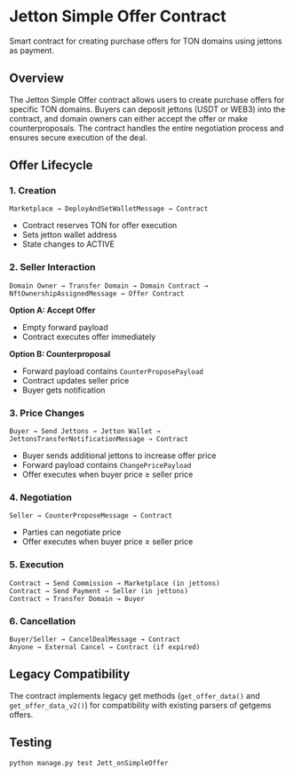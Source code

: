 # Jetton Simple Offer Contract

Smart contract for creating purchase offers for TON domains using jettons as payment.

## Overview

The Jetton Simple Offer contract allows users to create purchase offers for specific TON domains. Buyers can deposit jettons (USDT or WEB3) into the contract, and domain owners can either accept the offer or make counterproposals. The contract handles the entire negotiation process and ensures secure execution of the deal.

## Offer Lifecycle

### 1. Creation
```
Marketplace → DeployAndSetWalletMessage → Contract
```
- Contract reserves TON for offer execution
- Sets jetton wallet address
- State changes to ACTIVE

### 2. Seller Interaction
```
Domain Owner → Transfer Domain → Domain Contract → NftOwnershipAssignedMessage → Offer Contract
```

**Option A: Accept Offer**
- Empty forward payload
- Contract executes offer immediately

**Option B: Counterproposal**
- Forward payload contains `CounterProposePayload`
- Contract updates seller price
- Buyer gets notification

### 3. Price Changes
```
Buyer → Send Jettons → Jetton Wallet → JettonsTransferNotificationMessage → Contract
```
- Buyer sends additional jettons to increase offer price
- Forward payload contains `ChangePricePayload`
- Offer executes when buyer price ≥ seller price

### 4. Negotiation
```
Seller → CounterProposeMessage → Contract
```
- Parties can negotiate price
- Offer executes when buyer price ≥ seller price

### 5. Execution
```
Contract → Send Commission → Marketplace (in jettons)
Contract → Send Payment → Seller (in jettons)
Contract → Transfer Domain → Buyer
```

### 6. Cancellation
```
Buyer/Seller → CancelDealMessage → Contract
Anyone → External Cancel → Contract (if expired)
```

## Legacy Compatibility

The contract implements legacy get methods (`get_offer_data()` and `get_offer_data_v2()`) for compatibility with existing parsers of getgems offers.

## Testing

```shell
python manage.py test Jett_onSimpleOffer
```
